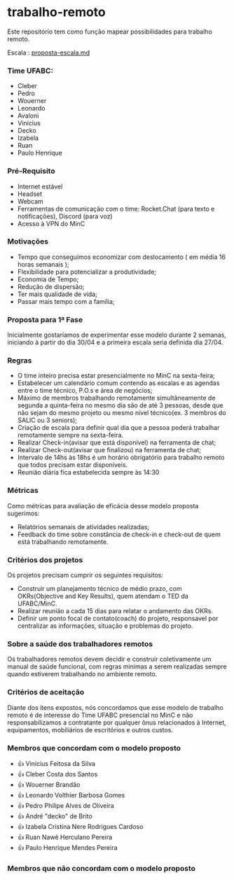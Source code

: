 # trabalho-remoto

Este repositório tem como função mapear possibilidades para trabalho remoto.

Escala : [proposta-escala.md](proposta-escala.md)

### Time UFABC:
- Cleber
- Pedro
- Wouerner
- Leonardo
- Avaloni
- Vinícius
- Decko
- Izabela
- Ruan
- Paulo Henrique

### Pré-Requisito
- Internet estável
- Headset
- Webcam
- Ferramentas de comunicação com o time: Rocket.Chat (para texto e notificações), Discord (para voz)
- Acesso à VPN do MinC

### Motivações
- Tempo que conseguimos economizar com deslocamento ( em média 16 horas semanais );
- Flexibilidade para potencializar a produtividade;
- Economia de Tempo;
- Redução de dispersão;
- Ter mais qualidade de vida;
- Passar mais tempo com a família;

### Proposta para 1ª Fase

Inicialmente gostaríamos de experimentar esse modelo durante 2 semanas, iniciando à partir do dia 30/04 e a primeira escala seria definida dia 27/04.

### Regras
- O time inteiro precisa estar presencialmente no MinC na sexta-feira;
- Estabelecer um calendário comum contendo as escalas e as agendas entre o time técnico, P.O.s e área de negócios;
- Máximo de membros trabalhando remotamente simultâneamente de segunda a quinta-feira no mesmo dia são de até 3 pessoas, desde que não sejam do mesmo projeto ou mesmo nível técnico(ex. 3 membros do SALIC ou 3 seniors);
- Criação de escala para definir qual dia que a pessoa poderá trabalhar remotamente sempre na sexta-feira.
- Realizar Check-in(avisar que está disponível) na ferramenta de chat;
- Realizar Check-out(avisar que finalizou) na ferramenta de chat;
- Intervalo de 14hs às 18hs é um horário obrigatório para trabalho remoto que todos precisam estar disponíveis.
- Reunião diária fica estabelecida sempre às 14:30
	
### Métricas
Como métricas para avaliação de eficácia desse modelo proposta sugerimos:
- Relatórios semanais de atividades realizadas;
- Feedback do time sobre constância de check-in e check-out de quem está trabalhando remotamente.

### Critérios dos projetos
Os projetos precisam cumprir os seguintes requisitos:
 - Construir um planejamento técnico de médio prazo, com OKRs(Objective and Key Results), quem atendam o TED da UFABC/MinC.
 - Realizar reunião a cada 15 dias para relatar o andamento das OKRs.
 - Definir um ponto focal de contato(coach) do projeto, responsavel por centralizar as informações, situação e problemas do projeto.

### Sobre a saúde dos trabalhadores remotos
Os trabalhadores remotos devem decidir e construir coletivamente um manual de saúde funcional, com regras minimas a serem realizadas sempre quando estiverem trabalhando no ambiente remoto.

### Critérios de aceitação
Diante dos itens expostos, nós concordamos que esse modelo de trabalho remoto é de interesse do Time UFABC presencial no MinC e não responsabilizamos a contratante por qualquer ônus relacionados à Internet, equipamentos, mobiliários de escritórios e outros custos.

### Membros que concordam com o modelo proposto

- :+1: Vinícius Feitosa da Silva
- :+1: Cleber Costa dos Santos
- :+1: Wouerner Brandão
- :+1: Leonardo Volthier Barbosa Gomes
- :+1: Pedro Philipe Alves de Oliveira
- :+1: André "decko" de Brito
- :+1: Izabela Cristina Nere Rodrigues Cardoso
- :+1: Ruan Nawê Herculano Pereira
- :+1: Paulo Henrique Mendes Pereira

### Membros que não concordam com o modelo proposto
